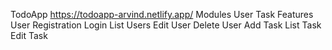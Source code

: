 TodoApp
https://todoapp-arvind.netlify.app/
Modules
User
Task
Features
User Registration
Login
List Users
Edit User
Delete User
Add Task
List Task
Edit Task
